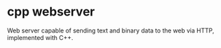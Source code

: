 # cpp webserver
Web server capable of sending text and binary data to the web via HTTP, implemented with C++.

